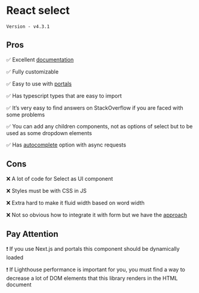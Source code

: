 # React select

`Version - v4.3.1`

## Pros
:white_check_mark: Excellent [documentation]('https://react-select.com/')

:white_check_mark: Fully customizable

:white_check_mark: Easy to use with [portals]('https://reactjs.org/docs/portals.html')

:white_check_mark: Has typescript types that are easy to import

:white_check_mark: It’s very easy to find answers on StackOverflow if you are faced with some problems

:white_check_mark: You can add any children components, not as options of select but to be used as some dropdown elements

:white_check_mark: Has [autocomplete]('AutocompleteSelect.tsx') option with async requests



## Cons
:x: A lot of code for Select as UI component

:x: Styles must be with CSS in JS

:x: Extra hard to make it fluid width based on word width

:x: Not so obvious how to integrate it with form but we have the [approach]('./SelectAdapter.js')


## Pay Attention
:exclamation: If you use Next.js and portals this component should be dynamically loaded

:exclamation: If Lighthouse performance is important for you, you must find a way to decrease a lot of DOM elements that this library renders in the HTML document
